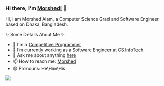 ### Hi there, I'm [Morshed!](https://www.linkedin.com/in/morshed-seu) 👋

Hi, I am Morshed Alam, a Computer Science Grad and Software Engineer based on Dhaka, Bangladesh.

✨ Some Details About Me ✨

- 🤔 I'm a [Competitive Programmer](https://www.stopstalk.com/user/profile/Morshed_Alam_Raju)
- 🔭 I’m currently working as a Software Engineer at [CS InfoTech](http://www.csinfotechbd.com/).
- 💬 Ask me about anything [here](https://github.com/MorshedAlamRaju/MorshedAlamRaju/issues)
- 📫 How to reach me: [Morshed](https://www.linkedin.com/in/morshed-seu)
- 😄 Pronouns: He\Him\His

![](https://komarev.com/ghpvc/?username=MorshedAlamRaju&color=blue)
